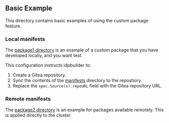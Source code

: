 
## Basic Example

This directory contains basic examples of using the custom package feature.

### Local manifests

The [package1 directory](./package1) is an example of a custom package that you have developed locally, and you want test.

This configuration instructs idpbuilder to:

1. Create a Gitea repository.
2. Sync the contents of the [manifests](./package1/manifests) directory to the repostiory.
3. Replace the `spec.Source(s).repoURL` field with the Gitea repository URL.

### Remote manifests

The [package2 directory](./package2) is an example for packages available remotely. This is applied directly to the cluster.
